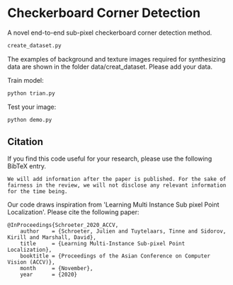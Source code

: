 # Checkerboard Corner  Detection

A novel end-to-end sub-pixel checkerboard corner detection method.

```python
create_dataset.py
```

The examples of background and texture images required for synthesizing data are shown in the folder data/creat_dataset. Please add your data.

Train model:

```python
python trian.py
```
Test your image:

```python
python demo.py
```



## Citation

If you find this code useful for your research, please use the following BibTeX entry.

```
We will add information after the paper is published. For the sake of fairness in the review, we will not disclose any relevant information for the time being.
```

Our code draws inspiration from 'Learning Multi Instance Sub pixel Point Localization'. Please cite the following paper:

```
@InProceedings{Schroeter_2020_ACCV,
    author    = {Schroeter, Julien and Tuytelaars, Tinne and Sidorov, Kirill and Marshall, David},
    title     = {Learning Multi-Instance Sub-pixel Point Localization},
    booktitle = {Proceedings of the Asian Conference on Computer Vision (ACCV)},
    month     = {November},
    year      = {2020}
```

